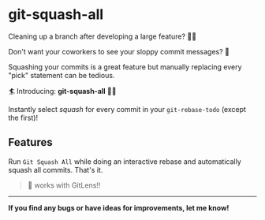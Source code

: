 # git-squash-all

Cleaning up a branch after developing a large feature? :technologist:

Don't want your coworkers to see your sloppy commit messages? :see_no_evil:

Squashing your commits is a great feature but manually replacing every "pick" statement can be tedious.

:surfer: Introducing: **git-squash-all** :surfing_woman:

Instantly select _squash_ for every commit in your `git-rebase-todo` (except the first)!

## Features

Run `Git Squash All` while doing an interactive rebase and automatically squash all commits. That's it.

> :rocket: works with GitLens!!

---

**If you find any bugs or have ideas for improvements, let me know!**

